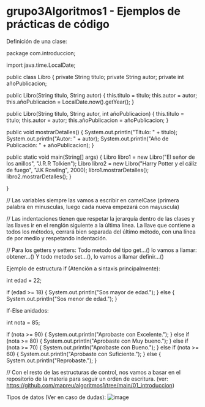 # grupo3Algoritmos1 - Ejemplos de prácticas de código

Definición de una clase:

package com.introduccion;

import java.time.LocalDate;

public class Libro {
  private String titulo;
  private String autor;
  private int  añoPublicacion;

  public Libro(String titulo, String autor) {
        this.titulo = titulo;
        this.autor = autor;
        this.añoPublicacion = LocalDate.now().getYear();
  }
    
  public Libro(String titulo, String autor, int añoPublicacion) {
        this.titulo = titulo;
        this.autor = autor;
        this.añoPublicacion = añoPublicacion;
  }

  public void mostrarDetalles() {
        System.out.println("Título: " + titulo);
        System.out.println("Autor: " + autor);
        System.out.println("Año de Publicación: " + añoPublicacion);
  }
    
  public static void main(String[] args) {
        Libro libro1 = new Libro("El señor de los anillos", "J.R.R Tolkien");
        Libro libro2 = new Libro("Harry Potter y el cáliz de fuego", "J.K Rowling", 2000);
        libro1.mostrarDetalles();
        libro2.mostrarDetalles();
    }

}


// Las variables siempre las vamos a escribir en camelCase (primera palabra en minusculas, luego cada nueva empezará con mayuscula)

// Las indentaciones tienen que respetar la jerarquía dentro de las clases y las llaves ir en el renglón siguiente a la última línea. La llave que contiene a todos los métodos, cerrará bien separada del último método, con una línea de por medio y respetando indentación.

// Para los getters y setters:
Todo metodo del tipo get...() lo vamos a llamar: obtener...()
Y todo metodo set...(), lo vamos a llamar definir...()

Ejemplo de estructura if (Atención a sintaxis principalmente):

int edad = 22;

if (edad >= 18) {
    System.out.println("Sos mayor de edad.");
} else {
    System.out.println("Sos menor de edad.");
}

If-Else anidados:

int nota = 85;

if (nota >= 90) {
    System.out.println("Aprobaste con Excelente.");
} else if (nota >= 80) {
    System.out.println("Aprobaste con Muy bueno.");
} else if (nota >= 70) {
    System.out.println("Aprobaste con Bueno.");
} else if (nota >= 60) {
    System.out.println("Aprobaste con Suficiente.");
} else {
    System.out.println("Reprobaste.");
}

// Con el resto de las estructuras de control, nos vamos a basar en el repositorio de la materia para seguir un orden de escritura. (ver: https://github.com/mapreu/algoritmos1/tree/main/01_introduccion)


Tipos de datos (Ver en caso de dudas):
![image](https://github.com/user-attachments/assets/77ef1e93-06d6-49fa-9d72-e54dc5dfcb56)


